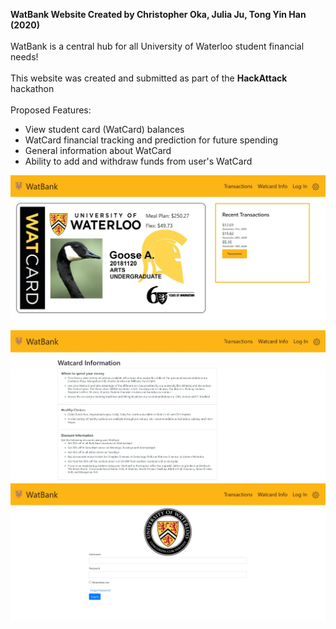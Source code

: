 <b>WatBank Website Created by Christopher Oka, Julia Ju, Tong Yin Han (2020)</b>
<br><br>
WatBank is a central hub for all University of Waterloo student financial needs!
<br><br>
This website was created and submitted as part of the <b>HackAttack</b> hackathon
<br><br>
Proposed Features: 
<ul>
<li>View student card (WatCard) balances</li>
<li>WatCard financial tracking and prediction for future spending</li>
<li>General information about WatCard</li>
<li>Ability to add and withdraw funds from user's WatCard</li>
</ul>

![WatBank Homepage](/Images/WatBank_homepage.jpg)
![WatBank Info Page](/Images/WatBank%20Info.jpg)
![WatBank Login Page](/Images/WatBank_login.jpg)